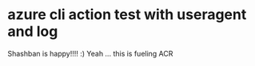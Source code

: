 # azure cli action test with useragent and log
Shashban is happy!!!! :)
Yeah ... this is fueling ACR 
